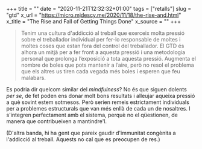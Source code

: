 +++
title = ""
date = "2020-11-21T12:32:32+01:00"
tags = ["retalls"]
slug = "gtd"
x_url = "https://micro.mjdescy.me/2020/11/18/the-rise-and.html"
x_title = "The Rise and Fall of Getting Things Done"
x_source = ""
+++


> Tenim una cultura d'addicció al treball que exerceix molta pressió sobre el treballador individual per fer-lo responsable de moltes i moltes coses que estan fora del control del treballador. El GTD és alhora un mitjà per a fer front a aquesta pressió i una metodologia personal que prolonga l’exposició a tota aquesta pressió. Augmenta el nombre de boles que pots mantenir a l’aire, però no resol el problema que els altres us tiren cada vegada més boles i esperen que feu malabars.

Es podria dir quelcom similar del *mindfulness*? No és que siguen dolents *per se*, de fet poden ens donar molt bons resultats i alleujar aqueixa pressió a què sovint estem sotmesos. Però serien remeis estrictament individuals per a problemes estructurals que van més enllà de cada un de nosaltres. I s'integren perfectament amb el sistema, perquè no el qüestionen, de manera que contribueixen a mantindre'l.

(D'altra banda, hi ha gent que pareix gaudir d'immunitat congènita a l'addicció al treball. Aquests no cal que es preocupen de res.)
